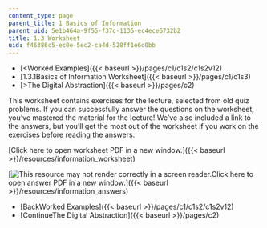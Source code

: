 ```yaml
---
content_type: page
parent_title: 1 Basics of Information
parent_uid: 5e1b464a-9f55-f37c-1135-ec4ece6732b2
title: 1.3 Worksheet
uid: f46386c5-ec0e-5ec2-ca4d-528ff1e6d0bb
---
```


*   [<Worked Examples]({{< baseurl >}}/pages/c1/c1s2/c1s2v12)
*   [1.3.1Basics of Information Worksheet]({{< baseurl >}}/pages/c1/c1s3)
*   [\>The Digital Abstraction]({{< baseurl >}}/pages/c2)

This worksheet contains exercises for the lecture, selected from old quiz problems. If you can successfully answer the questions on the worksheet, you’ve mastered the material for the lecture! We’ve also included a link to the answers, but you’ll get the most out of the worksheet if you work on the exercises before reading the answers.

[Click here to open worksheet PDF in a new window.]({{< baseurl >}}/resources/information_worksheet)

[![This resource may not render correctly in a screen reader.](/images/inacessible.gif)Click here to open answer PDF in a new window.]({{< baseurl >}}/resources/information_answers)

*   [BackWorked Examples]({{< baseurl >}}/pages/c1/c1s2/c1s2v12)
*   [ContinueThe Digital Abstraction]({{< baseurl >}}/pages/c2)